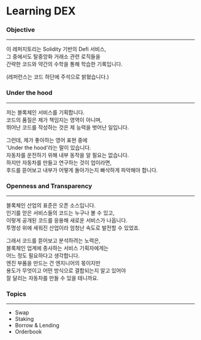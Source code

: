 # Learning DEX

### Objective
* * *
<p>이 레퍼지토리는 Solidity 기반의 Defi 서비스,<br>
그 중에서도 탈중앙화 거래소 관련 로직들을<br>
간략한 코드와 약간의 수학을 통해 학습한 기록입니다.</p>

<p>(레퍼런스는 코드 하단에 주석으로 밝혔습니다.)</p>

### Under the hood
* * *
<p>저는 블록체인 서비스를 기획합니다.<br>
코드의 품질은 제가 책임지는 영역이 아니며,<br>
뛰어난 코드를 작성하는 것은 제 능력을 벗어난 일입니다.</p>

<p>그런데, 제가 좋아하는 영어 표현 중에<br>
'Under the hood'라는 말이 있습니다.<br>
자동차를 운전하기 위해 내부 동작을 알 필요는 없습니다.<br>
하지만 자동차를 만들고 연구하는 것이 업이라면,<br>
후드를 뜯어보고 내부가 어떻게 돌아가는지 빠삭하게 파악해야 합니다.</p>

### Openness and Transparency
* * *
<p>블록체인 산업의 표준은 오픈 소스입니다.<br>
인기를 얻은 서비스들의 코드는 누구나 볼 수 있고,<br>
이렇게 공개된 코드를 응용해 새로운 서비스가 나옵니다.<br>
투명성 위에 세워진 산업이라 엄청난 속도로 발전할 수 있었죠.</p>

<p>그래서 코드를 뜯어보고 분석하려는 노력은,<br>
블록체인 업계에 종사하는 서비스 기획자에게는<br>
어느 정도 필요하다고 생각합니다.<br>
엔진 부품을 만드는 건 엔지니어의 몫이지만<br>
용도가 무엇이고 어떤 방식으로 결합되는지 알고 있어야<br>
잘 달리는 자동차를 만들 수 있을 테니까요.</p>

### Topics
* * *
- Swap
- Staking
- Borrow & Lending
- Orderbook